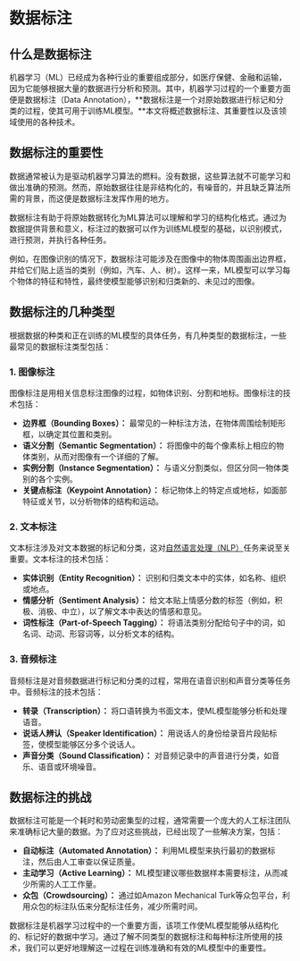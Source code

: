 # 数据标注

## 什么是数据标注

机器学习（ML）已经成为各种行业的重要组成部分，如医疗保健、金融和运输，因为它能够根据大量的数据进行分析和预测。其中，机器学习过程的一个重要方面便是数据标注（Data Annotation），**数据标注是一个对原始数据进行标记和分类的过程，使其可用于训练ML模型。**本文将概述数据标注、其重要性以及该领域使用的各种技术。

## 数据标注的重要性

数据通常被认为是驱动机器学习算法的燃料。没有数据，这些算法就不可能学习和做出准确的预测。然而，原始数据往往是非结构化的，有噪音的，并且缺乏算法所需的背景，而这便是数据标注发挥作用的地方。

数据标注有助于将原始数据转化为ML算法可以理解和学习的结构化格式。通过为数据提供背景和意义，标注过的数据可以作为训练ML模型的基础，以识别模式，进行预测，并执行各种任务。

例如，在图像识别的情况下，数据标注可能涉及在图像中的物体周围画出边界框，并给它们贴上适当的类别（例如，汽车、人、树）。这样一来，ML模型可以学习每个物体的特征和特性，最终使模型能够识别和归类新的、未见过的图像。

## 数据标注的几种类型

根据数据的种类和正在训练的ML模型的具体任务，有几种类型的数据标注，一些最常见的数据标注类型包括：

### 1\. 图像标注

图像标注是用相关信息标注图像的过程，如物体识别、分割和地标。图像标注的技术包括：

+   **边界框（Bounding Boxes）：** 最常见的一种标注方法，在物体周围绘制矩形框，以确定其位置和类别。
+   **语义分割（Semantic Segmentation）：** 将图像中的每个像素标上相应的物体类别，从而对图像有一个详细的了解。
+   **实例分割（Instance Segmentation）：** 与语义分割类似，但区分同一物体类别的各个实例。
+   **关键点标注（Keypoint Annotation）：** 标记物体上的特定点或地标，如面部特征或关节，以分析物体的结构和运动。

### 2\. 文本标注

文本标注涉及对文本数据的标记和分类，这对[自然语言处理（NLP）](http://localhost:5173/entry/?id=1011)任务来说至关重要。文本标注的技术包括：

+   **实体识别（Entity Recognition）：** 识别和归类文本中的实体，如名称、组织或地点。
+   **情感分析（Sentiment Analysis）：** 给文本贴上情感分数的标签（例如，积极、消极、中立），以了解文本中表达的情感和意见。
+   **词性标注（Part-of-Speech Tagging）：** 将语法类别分配给句子中的词，如名词、动词、形容词等，以分析文本的结构。

### 3\. 音频标注

音频标注是对音频数据进行标记和分类的过程，常用在语音识别和声音分类等任务中。音频标注的技术包括：

+   **转录（Transcription）：** 将口语转换为书面文本，使ML模型能够分析和处理语音。
+   **说话人辨认（Speaker Identification）：** 用说话人的身份给录音片段贴标签，使模型能够区分多个说话人。
+   **声音分类（Sound Classification）：** 对音频记录中的声音进行分类，如音乐、语音或环境噪音。

## 数据标注的挑战

数据标注可能是一个耗时和劳动密集型的过程，通常需要一个庞大的人工标注团队来准确标记大量的数据。为了应对这些挑战，已经出现了一些解决方案，包括：

+   **自动标注（Automated Annotation）：** 利用ML模型来执行最初的数据标注，然后由人工审查以保证质量。
+   **主动学习（Active Learning）：** ML模型建议哪些数据样本需要标注，从而减少所需的人工工作量。
+   **众包（Crowdsourcing）：** 通过如Amazon Mechanical Turk等众包平台，利用众包的标注队伍来分配标注任务，减少所需时间。

数据标注是机器学习过程中的一个重要方面，该项工作使ML模型能够从结构化的、标记好的数据中学习。通过了解不同类型的数据标注和每种标注所使用的技术，我们可以更好地理解这一过程在训练准确和有效的ML模型中的重要性。